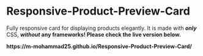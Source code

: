 # Responsive-Product-Preview-Card
<p>Fully responsive card for displaying products elegantly. It is made with <em><strong>only</em></strong> CSS, <em><strong>without</storng></em> any frameworks!
Please check the live version below.</p>
https://m-mohammad25.github.io/Responsive-Product-Preview-Card/
